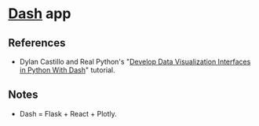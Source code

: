 # [Dash](https://dash.plotly.com/) app

## References

- Dylan Castillo and Real Python's "[Develop Data Visualization Interfaces in Python With Dash](https://realpython.com/python-dash/)" tutorial.

## Notes

- Dash = Flask + React + Plotly.
